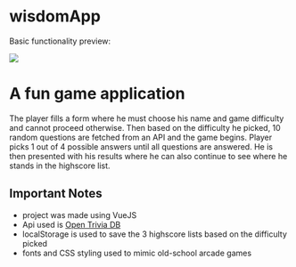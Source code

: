 # wisdomApp

Basic functionality preview:

<a href="https://imgflip.com/gif/45bnuj"><img src="https://i.imgflip.com/45bnuj.gif"></a>

# A fun game application

The player fills a form where he must choose his name and game difficulty and cannot proceed otherwise. Then based on the difficulty he picked, 10 random questions are fetched from an API and the game begins. Player picks 1 out of 4 possible answers until all questions are answered. He is then presented with his results where he can also continue to see where he stands in the highscore list.


## Important Notes

- project was made using VueJS
- Api used is [Open Trivia DB](https://opentdb.com/api_config.php)
- localStorage is used to save the 3 highscore lists based on the difficulty picked
- fonts and CSS styling used to mimic old-school arcade games